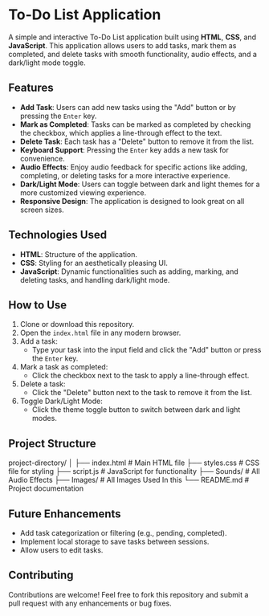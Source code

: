# To-Do List Application

A simple and interactive To-Do List application built using **HTML**, **CSS**, and **JavaScript**. This application allows users to add tasks, mark them as completed, and delete tasks with smooth functionality, audio effects, and a dark/light mode toggle.

## Features

- **Add Task**: Users can add new tasks using the "Add" button or by pressing the `Enter` key.
- **Mark as Completed**: Tasks can be marked as completed by checking the checkbox, which applies a line-through effect to the text.
- **Delete Task**: Each task has a "Delete" button to remove it from the list.
- **Keyboard Support**: Pressing the `Enter` key adds a new task for convenience.
- **Audio Effects**: Enjoy audio feedback for specific actions like adding, completing, or deleting tasks for a more interactive experience.
- **Dark/Light Mode**: Users can toggle between dark and light themes for a more customized viewing experience.
- **Responsive Design**: The application is designed to look great on all screen sizes.

## Technologies Used

- **HTML**: Structure of the application.
- **CSS**: Styling for an aesthetically pleasing UI.
- **JavaScript**: Dynamic functionalities such as adding, marking, and deleting tasks, and handling dark/light mode.
  
## How to Use

1. Clone or download this repository.
2. Open the `index.html` file in any modern browser.
3. Add a task:
   - Type your task into the input field and click the "Add" button or press the `Enter` key.
4. Mark a task as completed:
   - Click the checkbox next to the task to apply a line-through effect.
5. Delete a task:
   - Click the "Delete" button next to the task to remove it from the list.
6. Toggle Dark/Light Mode:
   - Click the theme toggle button to switch between dark and light modes.

## Project Structure

project-directory/
│
├── index.html # Main HTML file 
├── styles.css # CSS file for styling 
├── script.js  # JavaScript for functionality
├── Sounds/    # All Audio Effects
├── Images/    # All Images Used In this
└── README.md  # Project documentation

## Future Enhancements

- Add task categorization or filtering (e.g., pending, completed).
- Implement local storage to save tasks between sessions.
- Allow users to edit tasks.

## Contributing

Contributions are welcome! Feel free to fork this repository and submit a pull request with any enhancements or bug fixes.

